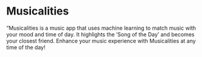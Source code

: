 # Musicalities
“Musicalities is a music app that uses machine learning to match music with your mood and time of day. It highlights the ‘Song of the Day’ and becomes your closest friend. Enhance your music experience with Musicalities at any time of the day!
